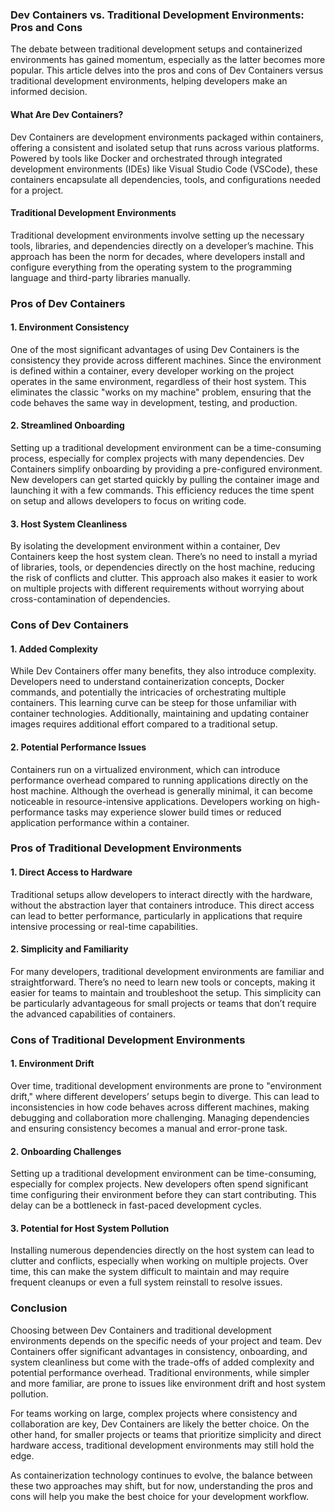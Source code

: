 ### Dev Containers vs. Traditional Development Environments: Pros and Cons

The debate between traditional development setups and containerized environments has gained momentum, especially as the latter becomes more popular. This article delves into the pros and cons of Dev Containers versus traditional development environments, helping developers make an informed decision.

#### What Are Dev Containers?

Dev Containers are development environments packaged within containers, offering a consistent and isolated setup that runs across various platforms. Powered by tools like Docker and orchestrated through integrated development environments (IDEs) like Visual Studio Code (VSCode), these containers encapsulate all dependencies, tools, and configurations needed for a project.

#### Traditional Development Environments

Traditional development environments involve setting up the necessary tools, libraries, and dependencies directly on a developer’s machine. This approach has been the norm for decades, where developers install and configure everything from the operating system to the programming language and third-party libraries manually.

### Pros of Dev Containers

#### 1. **Environment Consistency**

One of the most significant advantages of using Dev Containers is the consistency they provide across different machines. Since the environment is defined within a container, every developer working on the project operates in the same environment, regardless of their host system. This eliminates the classic "works on my machine" problem, ensuring that the code behaves the same way in development, testing, and production.

#### 2. **Streamlined Onboarding**

Setting up a traditional development environment can be a time-consuming process, especially for complex projects with many dependencies. Dev Containers simplify onboarding by providing a pre-configured environment. New developers can get started quickly by pulling the container image and launching it with a few commands. This efficiency reduces the time spent on setup and allows developers to focus on writing code.

#### 3. **Host System Cleanliness**

By isolating the development environment within a container, Dev Containers keep the host system clean. There’s no need to install a myriad of libraries, tools, or dependencies directly on the host machine, reducing the risk of conflicts and clutter. This approach also makes it easier to work on multiple projects with different requirements without worrying about cross-contamination of dependencies.

### Cons of Dev Containers

#### 1. **Added Complexity**

While Dev Containers offer many benefits, they also introduce complexity. Developers need to understand containerization concepts, Docker commands, and potentially the intricacies of orchestrating multiple containers. This learning curve can be steep for those unfamiliar with container technologies. Additionally, maintaining and updating container images requires additional effort compared to a traditional setup.

#### 2. **Potential Performance Issues**

Containers run on a virtualized environment, which can introduce performance overhead compared to running applications directly on the host machine. Although the overhead is generally minimal, it can become noticeable in resource-intensive applications. Developers working on high-performance tasks may experience slower build times or reduced application performance within a container.

### Pros of Traditional Development Environments

#### 1. **Direct Access to Hardware**

Traditional setups allow developers to interact directly with the hardware, without the abstraction layer that containers introduce. This direct access can lead to better performance, particularly in applications that require intensive processing or real-time capabilities.

#### 2. **Simplicity and Familiarity**

For many developers, traditional development environments are familiar and straightforward. There’s no need to learn new tools or concepts, making it easier for teams to maintain and troubleshoot the setup. This simplicity can be particularly advantageous for small projects or teams that don’t require the advanced capabilities of containers.

### Cons of Traditional Development Environments

#### 1. **Environment Drift**

Over time, traditional development environments are prone to "environment drift," where different developers’ setups begin to diverge. This can lead to inconsistencies in how code behaves across different machines, making debugging and collaboration more challenging. Managing dependencies and ensuring consistency becomes a manual and error-prone task.

#### 2. **Onboarding Challenges**

Setting up a traditional development environment can be time-consuming, especially for complex projects. New developers often spend significant time configuring their environment before they can start contributing. This delay can be a bottleneck in fast-paced development cycles.

#### 3. **Potential for Host System Pollution**

Installing numerous dependencies directly on the host system can lead to clutter and conflicts, especially when working on multiple projects. Over time, this can make the system difficult to maintain and may require frequent cleanups or even a full system reinstall to resolve issues.

### Conclusion

Choosing between Dev Containers and traditional development environments depends on the specific needs of your project and team. Dev Containers offer significant advantages in consistency, onboarding, and system cleanliness but come with the trade-offs of added complexity and potential performance overhead. Traditional environments, while simpler and more familiar, are prone to issues like environment drift and host system pollution.

For teams working on large, complex projects where consistency and collaboration are key, Dev Containers are likely the better choice. On the other hand, for smaller projects or teams that prioritize simplicity and direct hardware access, traditional development environments may still hold the edge.

As containerization technology continues to evolve, the balance between these two approaches may shift, but for now, understanding the pros and cons will help you make the best choice for your development workflow.